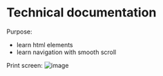 # Technical documentation

Purpose:
- learn html elements
- learn navigation with smooth scroll

Print screen:
![image](https://user-images.githubusercontent.com/108252343/221771654-2f3e166d-ed90-42f8-8449-fd89613e2d46.png)
